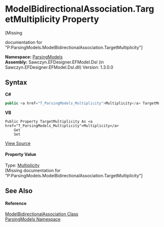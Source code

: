 # ModelBidirectionalAssociation.TargetMultiplicity Property 
 

\[Missing <summary> documentation for "P:ParsingModels.ModelBidirectionalAssociation.TargetMultiplicity"\]

**Namespace:**&nbsp;<a href="N_ParsingModels">ParsingModels</a><br />**Assembly:**&nbsp;Sawczyn.EFDesigner.EFModel.Dsl (in Sawczyn.EFDesigner.EFModel.Dsl.dll) Version: 1.3.0.0

## Syntax

**C#**<br />
``` C#
public <a href="T_ParsingModels_Multiplicity">Multiplicity</a> TargetMultiplicity { get; set; }
```

**VB**<br />
``` VB
Public Property TargetMultiplicity As <a href="T_ParsingModels_Multiplicity">Multiplicity</a>
	Get
	Set
```

<a href="https://github.com/msawczyn/EFDesigner/tree/master/src/ParsingModels/ModelBidirectionalAssociation.cs#L18" title="View the source code">View Source</a><br />

#### Property Value
Type: <a href="T_ParsingModels_Multiplicity">Multiplicity</a><br />\[Missing <value> documentation for "P:ParsingModels.ModelBidirectionalAssociation.TargetMultiplicity"\]

## See Also


#### Reference
<a href="T_ParsingModels_ModelBidirectionalAssociation">ModelBidirectionalAssociation Class</a><br /><a href="N_ParsingModels">ParsingModels Namespace</a><br />